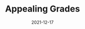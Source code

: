 ---
slug: /pages/v-policies-for-schools-abroad/academics/appealing-grades
date: 2021-12-17
title: Appealing Grades
---